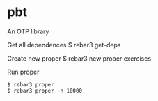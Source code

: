 pbt
=====

An OTP library

Get all dependences
    $ rebar3 get-deps

Create new proper
    $ rebar3 new proper exercises

Run proper

    $ rebar3 proper
	$ rebar3 proper -n 10000
